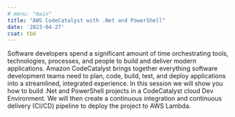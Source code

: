 ```yaml
---
# menu: "main"
title: "AWS CodeCatalyst with .Net and PowerShell"
date: '2023-04-27'
csat: tbd
---
```


Software developers spend a significant amount of time orchestrating tools, technologies, processes, and people to build and deliver modern applications. Amazon CodeCatalyst brings together everything software development teams need to plan, code, build, test, and deploy applications into a streamlined, integrated experience. In this session we will show you how to build .Net and PowerShell projects in a CodeCatalyst cloud Dev Environment. We will then create a continuous integration and continuous delivery (CI/CD) pipeline to deploy the project to AWS Lambda.
